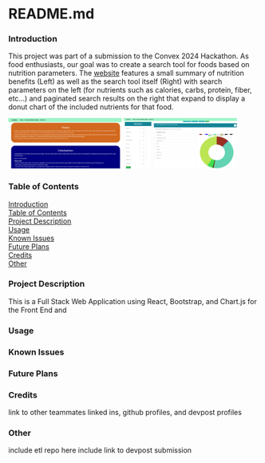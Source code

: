 # README.md 

<a name="introduction"/> 

### Introduction 

This project was part of a submission to the Convex 2024 Hackathon. As food enthusiasts, our goal was to create a search tool for foods based on nutrition parameters. The [website](https://convex-nutriiton.vercel.app/) features a small summary of nutrition benefits (Left) as well as the search tool itself (Right) with search parameters on the left (for nutrients such as calories, carbs, protein, fiber, etc...) and paginated search results on the right that expand to display a donut chart of the included nutrients for that food. 

<p> 
  <img src="https://github.com/mashiourcse/convex_nutriiton/blob/master/convex_repo_image_1_resized.png" width=45% height=50% /> 
  <img src="https://github.com/mashiourcse/convex_nutriiton/blob/master/convex_repo_image_2_resized.png" width=45% height=50% /> 
</p>

<a name="table-of-contents"/> 

### Table of Contents 
[Introduction](#introduction) <br>
[Table of Contents](#table-of-contents) <br>
[Project Description](#project-description) <br>
[Usage](#usage) <br>
[Known Issues](#known-issues) <br>
[Future Plans](#future-plans) <br>
[Credits](#credits) <br>
[Other](#other) <br>

<a name="project-description"/> 

### Project Description 

This is a Full Stack Web Application using React, Bootstrap, and Chart.js for the Front End and 

<a name="usage"/> 

### Usage 

<a name="known-issues"/> 

### Known Issues 

<a name="future-plans"/> 

### Future Plans 

<a name="credits"/>

### Credits

link to other teammates linked ins, github profiles, and devpost profiles

<a name="other"/>

### Other

include etl repo here
include link to devpost submission
